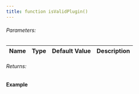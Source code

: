 ```yaml
---
title: function isValidPlugin()
---
```


###### Parameters:

| Name | Type | Default Value | Description |
| ---- | ---- | ------------- | ----------- |

###### Returns:


#### Example

